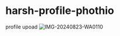 # harsh-profile-phothio
profile upoad
![IMG-20240823-WA0110](https://github.com/user-attachments/assets/925cbb5f-bca6-4deb-bbbf-26e847fc314b)
